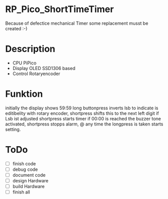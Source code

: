 # RP_Pico_ShortTimeTimer
Because of defectice mechanical Timer some replacement musst be created :-)

# Description
* CPU PiPico
* Display  OLED SSD1306 based
* Control Rotaryencoder 
# Funktion
initially the display shows 59:59 long buttonpress inverts lsb to indicate is editibelity with rotary encoder,
shortpress shifts this to the next left digit if Lsb ist adjusted shortpress starts timer if 00:00 is reached the buzzer tone activated,
shortpress stopps alarm, @ any time the longpress is taken starts setting.

# ToDo
- [ ] finish code
- [ ] debug code
- [ ] document code
- [ ] design Hardware
- [ ] build Hardware
- [ ] finish all
